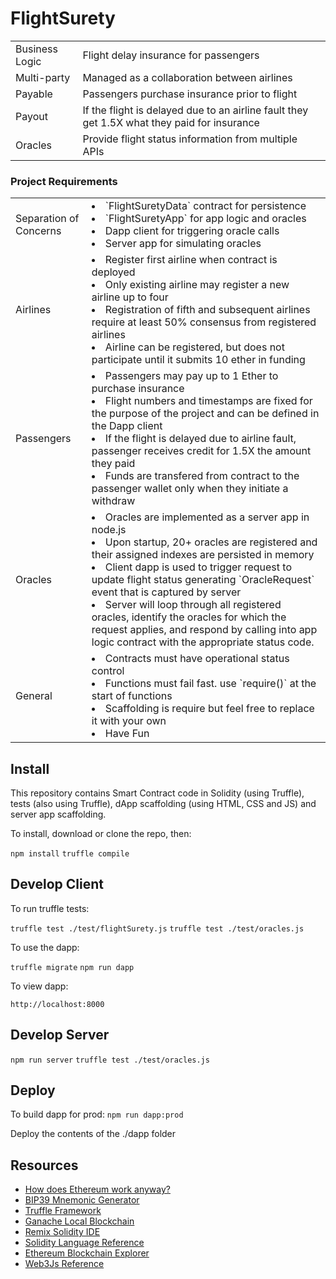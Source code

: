 # FlightSurety

<table>
<tr><td>Business Logic</td><td>Flight delay insurance for passengers</td></tr>
<tr><td>Multi-party</td><td>Managed as a collaboration between airlines</td></tr>
<tr><td>Payable</td><td>Passengers purchase insurance prior to flight</td></tr>
<tr><td>Payout</td><td>If the flight is delayed due to an airline fault they get 1.5X what they paid for insurance</td></tr>
<tr><td>Oracles</td><td>Provide flight status information from multiple APIs</td></tr>
</table>

### Project Requirements
<tr><td></td><td></td></tr>
<table>
  <tr><td>Separation of Concerns</td>
    <td>      
      <li>`FlightSuretyData` contract for persistence</li>
      <li>`FlightSuretyApp` for app logic and oracles</li>
      <li>Dapp client for triggering oracle calls</li>
      <li>Server app for simulating oracles</li>
    </td></tr>
  <tr><td>Airlines</td>
    <td>
      <li>Register first airline when contract is deployed</li>
      <li>Only existing airline may register a new airline up to four</li>
      <li>Registration of fifth and subsequent airlines require at least 50% consensus from registered airlines</li>
      <li>Airline can be registered, but does not participate until it submits 10 ether in funding</li>
    </td></tr>
  <tr><td>Passengers</td>
    <td>
      <li>Passengers may pay up to 1 Ether to purchase insurance</li>
      <li>Flight numbers and timestamps are fixed for the purpose of the project and can be defined in the Dapp client</li>
      <li>If the flight is delayed due to airline fault, passenger receives credit for 1.5X the amount they paid</li>
      <li>Funds are transfered from contract to the passenger wallet only when they initiate a withdraw</li>
    </td></tr>
  <tr><td>Oracles</td>
    <td>
      <li>Oracles are implemented as a server app in node.js</li>
      <li>Upon startup, 20+ oracles are registered and their assigned indexes are persisted in memory</li>
      <li>Client dapp is used to trigger request to update flight status generating `OracleRequest` event that is captured by server</li>
      <li>Server will loop through all registered oracles, identify the oracles for which the request applies, and respond by calling into app logic contract with the appropriate status code.</li>
    </td></tr>
  <tr><td>General</td>
    <td>
      <li>Contracts must have operational status control</li>
      <li>Functions must fail fast. use `require()` at the start of functions</li>
      <li>Scaffolding is require but feel free to replace it with your own</li>
      <li>Have Fun</li>
    </td></tr>
</table>  

## Install

This repository contains Smart Contract code in Solidity (using Truffle), tests (also using Truffle), dApp scaffolding (using HTML, CSS and JS) and server app scaffolding.

To install, download or clone the repo, then:

`npm install`
`truffle compile`

## Develop Client

To run truffle tests:

`truffle test ./test/flightSurety.js`
`truffle test ./test/oracles.js`

To use the dapp:

`truffle migrate`
`npm run dapp`

To view dapp:

`http://localhost:8000`

## Develop Server

`npm run server`
`truffle test ./test/oracles.js`

## Deploy

To build dapp for prod:
`npm run dapp:prod`

Deploy the contents of the ./dapp folder


## Resources

* [How does Ethereum work anyway?](https://medium.com/@preethikasireddy/how-does-ethereum-work-anyway-22d1df506369)
* [BIP39 Mnemonic Generator](https://iancoleman.io/bip39/)
* [Truffle Framework](http://truffleframework.com/)
* [Ganache Local Blockchain](http://truffleframework.com/ganache/)
* [Remix Solidity IDE](https://remix.ethereum.org/)
* [Solidity Language Reference](http://solidity.readthedocs.io/en/v0.4.24/)
* [Ethereum Blockchain Explorer](https://etherscan.io/)
* [Web3Js Reference](https://github.com/ethereum/wiki/wiki/JavaScript-API)
